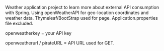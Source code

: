 Weather application project to learn more about external API consumption with Spring. 
Using openWeatherAPI for geo-location coordinates and weather data. 
Thymeleaf/BootStrap used for page.
Application.properties file excluded.

openweatherkey = your API key


openweatherurl / pirateURL = API URL used for GET.
